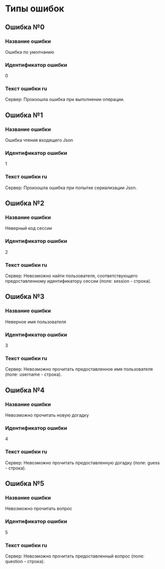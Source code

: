 # Типы ошибок

## Ошибка №0

### Название ошибки
Ошибка по умолчанию

### Идентификатор ошибки
0

### Текст ошибки ru
Сервер: Произошла ошибка при выполнении операции.


## Ошибка №1

### Название ошибки
Ошибка чтения входящего Json

### Идентификатор ошибки
1

### Текст ошибки ru
Сервер: Произошла ошибка при попытке сериализации Json.


## Ошибка №2

### Название ошибки
Неверный код сессии

### Идентификатор ошибки
2

### Текст ошибки ru
Сервер: Невозможно найти пользователя, соответствующего предоставленному идентификатору сессии (поле: session - строка).


## Ошибка №3

### Название ошибки
Неверное имя пользователя

### Идентификатор ошибки
3

### Текст ошибки ru
Сервер: Невозможно прочитать предоставленное имя пользователя (поле: username - строка).


## Ошибка №4

### Название ошибки
Невозможно прочитать новую догадку

### Идентификатор ошибки
4

### Текст ошибки ru
Сервер: Невозможно прочитать предоставленную догадку (поле: guess - строка).


## Ошибка №5

### Название ошибки
Невозможно прочитать вопрос

### Идентификатор ошибки
5

### Текст ошибки ru
Сервер: Невозможно прочитать предоставленный вопрос (поле: question - строка).
